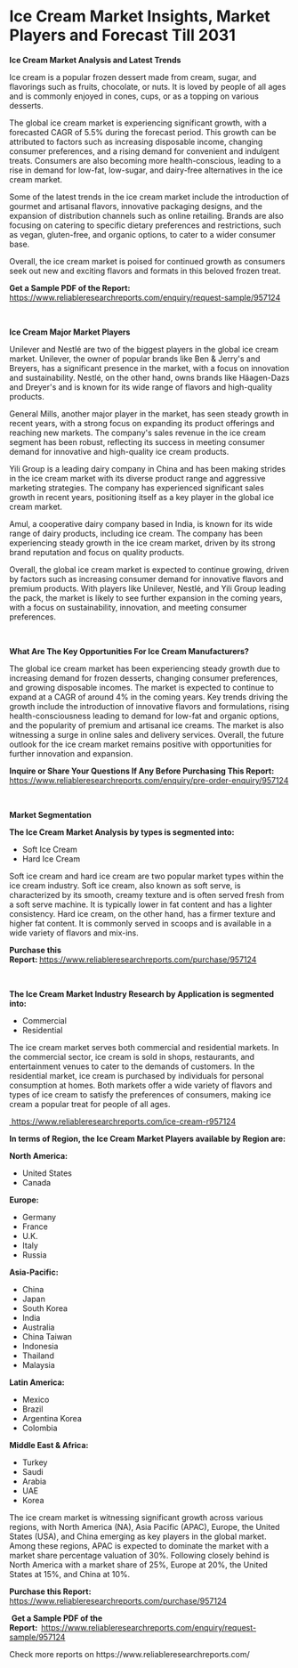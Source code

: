 <p><h1>Ice Cream Market Insights, Market Players and Forecast Till 2031</h1></p><p><strong>Ice Cream Market Analysis and Latest Trends</strong></p>
<p><p>Ice cream is a popular frozen dessert made from cream, sugar, and flavorings such as fruits, chocolate, or nuts. It is loved by people of all ages and is commonly enjoyed in cones, cups, or as a topping on various desserts.</p><p>The global ice cream market is experiencing significant growth, with a forecasted CAGR of 5.5% during the forecast period. This growth can be attributed to factors such as increasing disposable income, changing consumer preferences, and a rising demand for convenient and indulgent treats. Consumers are also becoming more health-conscious, leading to a rise in demand for low-fat, low-sugar, and dairy-free alternatives in the ice cream market.</p><p>Some of the latest trends in the ice cream market include the introduction of gourmet and artisanal flavors, innovative packaging designs, and the expansion of distribution channels such as online retailing. Brands are also focusing on catering to specific dietary preferences and restrictions, such as vegan, gluten-free, and organic options, to cater to a wider consumer base.</p><p>Overall, the ice cream market is poised for continued growth as consumers seek out new and exciting flavors and formats in this beloved frozen treat.</p></p>
<p><strong>Get a Sample PDF of the Report:&nbsp;</strong> <a href="https://www.reliableresearchreports.com/enquiry/request-sample/957124">https://www.reliableresearchreports.com/enquiry/request-sample/957124</a></p>
<p>&nbsp;</p>
<p><strong>Ice Cream Major Market Players</strong></p>
<p><p>Unilever and Nestlé are two of the biggest players in the global ice cream market. Unilever, the owner of popular brands like Ben & Jerry's and Breyers, has a significant presence in the market, with a focus on innovation and sustainability. Nestlé, on the other hand, owns brands like Häagen-Dazs and Dreyer's and is known for its wide range of flavors and high-quality products.</p><p>General Mills, another major player in the market, has seen steady growth in recent years, with a strong focus on expanding its product offerings and reaching new markets. The company's sales revenue in the ice cream segment has been robust, reflecting its success in meeting consumer demand for innovative and high-quality ice cream products.</p><p>Yili Group is a leading dairy company in China and has been making strides in the ice cream market with its diverse product range and aggressive marketing strategies. The company has experienced significant sales growth in recent years, positioning itself as a key player in the global ice cream market.</p><p>Amul, a cooperative dairy company based in India, is known for its wide range of dairy products, including ice cream. The company has been experiencing steady growth in the ice cream market, driven by its strong brand reputation and focus on quality products.</p><p>Overall, the global ice cream market is expected to continue growing, driven by factors such as increasing consumer demand for innovative flavors and premium products. With players like Unilever, Nestlé, and Yili Group leading the pack, the market is likely to see further expansion in the coming years, with a focus on sustainability, innovation, and meeting consumer preferences.</p></p>
<p>&nbsp;</p>
<p><strong>What Are The Key Opportunities For Ice Cream Manufacturers?</strong></p>
<p><p>The global ice cream market has been experiencing steady growth due to increasing demand for frozen desserts, changing consumer preferences, and growing disposable incomes. The market is expected to continue to expand at a CAGR of around 4% in the coming years. Key trends driving the growth include the introduction of innovative flavors and formulations, rising health-consciousness leading to demand for low-fat and organic options, and the popularity of premium and artisanal ice creams. The market is also witnessing a surge in online sales and delivery services. Overall, the future outlook for the ice cream market remains positive with opportunities for further innovation and expansion.</p></p>
<p><strong>Inquire or Share Your Questions If Any Before Purchasing This Report:</strong> <a href="https://www.reliableresearchreports.com/enquiry/pre-order-enquiry/957124">https://www.reliableresearchreports.com/enquiry/pre-order-enquiry/957124</a></p>
<p>&nbsp;</p>
<p><strong>Market Segmentation</strong></p>
<p><strong>The Ice Cream Market Analysis by types is segmented into:</strong></p>
<p><ul><li>Soft Ice Cream</li><li>Hard Ice Cream</li></ul></p>
<p><p>Soft ice cream and hard ice cream are two popular market types within the ice cream industry. Soft ice cream, also known as soft serve, is characterized by its smooth, creamy texture and is often served fresh from a soft serve machine. It is typically lower in fat content and has a lighter consistency. Hard ice cream, on the other hand, has a firmer texture and higher fat content. It is commonly served in scoops and is available in a wide variety of flavors and mix-ins.</p></p>
<p><strong>Purchase this Report:&nbsp;</strong><a href="https://www.reliableresearchreports.com/purchase/957124">https://www.reliableresearchreports.com/purchase/957124</a></p>
<p>&nbsp;</p>
<p><strong>The Ice Cream Market Industry Research by Application is segmented into:</strong></p>
<p><ul><li>Commercial</li><li>Residential</li></ul></p>
<p><p>The ice cream market serves both commercial and residential markets. In the commercial sector, ice cream is sold in shops, restaurants, and entertainment venues to cater to the demands of customers. In the residential market, ice cream is purchased by individuals for personal consumption at homes. Both markets offer a wide variety of flavors and types of ice cream to satisfy the preferences of consumers, making ice cream a popular treat for people of all ages.</p></p>
<p><a href="https://www.reliableresearchreports.com/ice-cream-r957124">&nbsp;https://www.reliableresearchreports.com/ice-cream-r957124</a></p>
<p><strong>In terms of Region, the Ice Cream Market Players available by Region are:</strong></p>
<p>
    <p> <strong> North America: </strong>
        <ul>
            <li>United States</li>
            <li>Canada</li>
        </ul>
        </p> 
    <p> <strong> Europe: </strong>
        <ul>
            <li>Germany</li>
            <li>France</li>
            <li>U.K.</li>
            <li>Italy</li>
            <li>Russia</li>
        </ul>
        </p> 
    <p> <strong> Asia-Pacific: </strong>
        <ul>
            <li>China</li>
            <li>Japan</li>
            <li>South Korea</li>
            <li>India</li>
            <li>Australia</li>
            <li>China Taiwan</li>
            <li>Indonesia</li>
            <li>Thailand</li>
            <li>Malaysia</li>
        </ul>
        </p> 
    <p> <strong> Latin America: </strong>
        <ul>
            <li>Mexico</li>
            <li>Brazil</li>
            <li>Argentina Korea</li>
            <li>Colombia</li>
        </ul>
        </p> 
    <p> <strong> Middle East & Africa: </strong>
        <ul>
            <li>Turkey</li>
            <li>Saudi</li>
            <li>Arabia</li>
            <li>UAE</li>
            <li>Korea</li>
        </ul>
    </p>
    </p>
<p><p>The ice cream market is witnessing significant growth across various regions, with North America (NA), Asia Pacific (APAC), Europe, the United States (USA), and China emerging as key players in the global market. Among these regions, APAC is expected to dominate the market with a market share percentage valuation of 30%. Following closely behind is North America with a market share of 25%, Europe at 20%, the United States at 15%, and China at 10%.</p></p>
<p><strong>Purchase this Report: </strong><a href="https://www.reliableresearchreports.com/purchase/957124">https://www.reliableresearchreports.com/purchase/957124</a></p>
<p>&nbsp;<strong>Get a Sample PDF of the Report:&nbsp;&nbsp;</strong><a href="https://www.reliableresearchreports.com/enquiry/request-sample/957124">https://www.reliableresearchreports.com/enquiry/request-sample/957124</a></p>
<p><strong></strong></p>
<p>Check more reports on https://www.reliableresearchreports.com/</p>